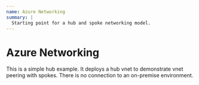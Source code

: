 ```yaml
---
name: Azure Networking
summary: |
  Starting point for a hub and spoke networking model.
---
```


# Azure Networking

This is a simple hub example. It deploys a hub vnet to demonstrate vnet peering with spokes. 
There is no connection to an on-premise environment.
